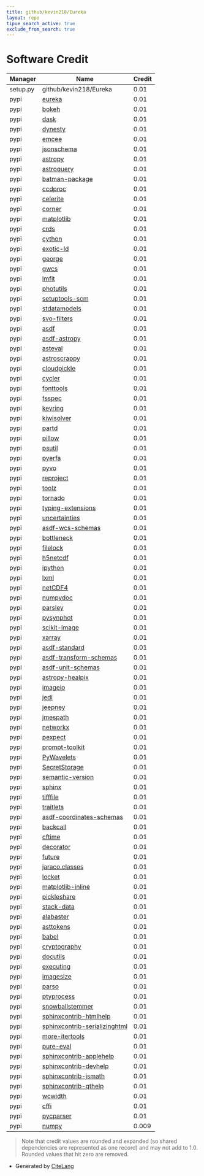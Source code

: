 ```yaml
---
title: github/kevin218/Eureka
layout: repo
tipue_search_active: true
exclude_from_search: true
---
```

# Software Credit

|Manager|Name|Credit|
|-------|----|------|
|setup.py|github/kevin218/Eureka|0.01|
|pypi|[eureka](http://github.com/jeffvogelsang/eureka)|0.01|
|pypi|[bokeh](https://bokeh.org)|0.01|
|pypi|[dask](https://github.com/dask/dask/)|0.01|
|pypi|[dynesty](https://github.com/joshspeagle/dynesty)|0.01|
|pypi|[emcee](https://emcee.readthedocs.io)|0.01|
|pypi|[jsonschema](https://python-jsonschema.readthedocs.io)|0.01|
|pypi|[astropy](http://astropy.org)|0.01|
|pypi|[astroquery](https://pypi.org/project/astroquery)|0.01|
|pypi|[batman-package](https://pypi.org/project/batman-package)|0.01|
|pypi|[ccdproc](https://pypi.org/project/ccdproc)|0.01|
|pypi|[celerite](https://pypi.org/project/celerite)|0.01|
|pypi|[corner](https://pypi.org/project/corner)|0.01|
|pypi|[matplotlib](https://pypi.org/project/matplotlib)|0.01|
|pypi|[crds](https://pypi.org/project/crds)|0.01|
|pypi|[cython](https://pypi.org/project/cython)|0.01|
|pypi|[exotic-ld](https://pypi.org/project/exotic-ld)|0.01|
|pypi|[george](https://pypi.org/project/george)|0.01|
|pypi|[gwcs](https://pypi.org/project/gwcs)|0.01|
|pypi|[lmfit](https://pypi.org/project/lmfit)|0.01|
|pypi|[photutils](https://pypi.org/project/photutils)|0.01|
|pypi|[setuptools-scm](https://pypi.org/project/setuptools-scm)|0.01|
|pypi|[stdatamodels](https://pypi.org/project/stdatamodels)|0.01|
|pypi|[svo-filters](https://pypi.org/project/svo-filters)|0.01|
|pypi|[asdf](https://pypi.org/project/asdf)|0.01|
|pypi|[asdf-astropy](https://pypi.org/project/asdf-astropy)|0.01|
|pypi|[asteval](https://pypi.org/project/asteval)|0.01|
|pypi|[astroscrappy](https://pypi.org/project/astroscrappy)|0.01|
|pypi|[cloudpickle](https://pypi.org/project/cloudpickle)|0.01|
|pypi|[cycler](https://pypi.org/project/cycler)|0.01|
|pypi|[fonttools](https://pypi.org/project/fonttools)|0.01|
|pypi|[fsspec](https://pypi.org/project/fsspec)|0.01|
|pypi|[keyring](https://pypi.org/project/keyring)|0.01|
|pypi|[kiwisolver](https://pypi.org/project/kiwisolver)|0.01|
|pypi|[partd](https://pypi.org/project/partd)|0.01|
|pypi|[pillow](https://pypi.org/project/pillow)|0.01|
|pypi|[psutil](https://pypi.org/project/psutil)|0.01|
|pypi|[pyerfa](https://pypi.org/project/pyerfa)|0.01|
|pypi|[pyvo](https://pypi.org/project/pyvo)|0.01|
|pypi|[reproject](https://pypi.org/project/reproject)|0.01|
|pypi|[toolz](https://pypi.org/project/toolz)|0.01|
|pypi|[tornado](https://pypi.org/project/tornado)|0.01|
|pypi|[typing-extensions](https://pypi.org/project/typing-extensions)|0.01|
|pypi|[uncertainties](https://pypi.org/project/uncertainties)|0.01|
|pypi|[asdf-wcs-schemas](https://pypi.org/project/asdf-wcs-schemas)|0.01|
|pypi|[bottleneck](https://pypi.org/project/bottleneck)|0.01|
|pypi|[filelock](https://pypi.org/project/filelock)|0.01|
|pypi|[h5netcdf](https://pypi.org/project/h5netcdf)|0.01|
|pypi|[ipython](https://pypi.org/project/ipython)|0.01|
|pypi|[lxml](https://pypi.org/project/lxml)|0.01|
|pypi|[netCDF4](https://pypi.org/project/netCDF4)|0.01|
|pypi|[numpydoc](https://pypi.org/project/numpydoc)|0.01|
|pypi|[parsley](https://pypi.org/project/parsley)|0.01|
|pypi|[pysynphot](https://pypi.org/project/pysynphot)|0.01|
|pypi|[scikit-image](https://pypi.org/project/scikit-image)|0.01|
|pypi|[xarray](https://pypi.org/project/xarray)|0.01|
|pypi|[asdf-standard](https://pypi.org/project/asdf-standard)|0.01|
|pypi|[asdf-transform-schemas](https://pypi.org/project/asdf-transform-schemas)|0.01|
|pypi|[asdf-unit-schemas](https://pypi.org/project/asdf-unit-schemas)|0.01|
|pypi|[astropy-healpix](https://pypi.org/project/astropy-healpix)|0.01|
|pypi|[imageio](https://pypi.org/project/imageio)|0.01|
|pypi|[jedi](https://pypi.org/project/jedi)|0.01|
|pypi|[jeepney](https://pypi.org/project/jeepney)|0.01|
|pypi|[jmespath](https://pypi.org/project/jmespath)|0.01|
|pypi|[networkx](https://pypi.org/project/networkx)|0.01|
|pypi|[pexpect](https://pypi.org/project/pexpect)|0.01|
|pypi|[prompt-toolkit](https://pypi.org/project/prompt-toolkit)|0.01|
|pypi|[PyWavelets](https://pypi.org/project/PyWavelets)|0.01|
|pypi|[SecretStorage](https://pypi.org/project/SecretStorage)|0.01|
|pypi|[semantic-version](https://pypi.org/project/semantic-version)|0.01|
|pypi|[sphinx](https://pypi.org/project/sphinx)|0.01|
|pypi|[tifffile](https://pypi.org/project/tifffile)|0.01|
|pypi|[traitlets](https://pypi.org/project/traitlets)|0.01|
|pypi|[asdf-coordinates-schemas](https://pypi.org/project/asdf-coordinates-schemas)|0.01|
|pypi|[backcall](https://pypi.org/project/backcall)|0.01|
|pypi|[cftime](https://pypi.org/project/cftime)|0.01|
|pypi|[decorator](https://pypi.org/project/decorator)|0.01|
|pypi|[future](https://pypi.org/project/future)|0.01|
|pypi|[jaraco.classes](https://pypi.org/project/jaraco.classes)|0.01|
|pypi|[locket](https://pypi.org/project/locket)|0.01|
|pypi|[matplotlib-inline](https://pypi.org/project/matplotlib-inline)|0.01|
|pypi|[pickleshare](https://pypi.org/project/pickleshare)|0.01|
|pypi|[stack-data](https://pypi.org/project/stack-data)|0.01|
|pypi|[alabaster](https://pypi.org/project/alabaster)|0.01|
|pypi|[asttokens](https://pypi.org/project/asttokens)|0.01|
|pypi|[babel](https://pypi.org/project/babel)|0.01|
|pypi|[cryptography](https://pypi.org/project/cryptography)|0.01|
|pypi|[docutils](https://pypi.org/project/docutils)|0.01|
|pypi|[executing](https://pypi.org/project/executing)|0.01|
|pypi|[imagesize](https://pypi.org/project/imagesize)|0.01|
|pypi|[parso](https://pypi.org/project/parso)|0.01|
|pypi|[ptyprocess](https://pypi.org/project/ptyprocess)|0.01|
|pypi|[snowballstemmer](https://pypi.org/project/snowballstemmer)|0.01|
|pypi|[sphinxcontrib-htmlhelp](https://pypi.org/project/sphinxcontrib-htmlhelp)|0.01|
|pypi|[sphinxcontrib-serializinghtml](https://pypi.org/project/sphinxcontrib-serializinghtml)|0.01|
|pypi|[more-itertools](https://pypi.org/project/more-itertools)|0.01|
|pypi|[pure-eval](https://pypi.org/project/pure-eval)|0.01|
|pypi|[sphinxcontrib-applehelp](https://pypi.org/project/sphinxcontrib-applehelp)|0.01|
|pypi|[sphinxcontrib-devhelp](https://pypi.org/project/sphinxcontrib-devhelp)|0.01|
|pypi|[sphinxcontrib-jsmath](https://pypi.org/project/sphinxcontrib-jsmath)|0.01|
|pypi|[sphinxcontrib-qthelp](https://pypi.org/project/sphinxcontrib-qthelp)|0.01|
|pypi|[wcwidth](https://pypi.org/project/wcwidth)|0.01|
|pypi|[cffi](https://pypi.org/project/cffi)|0.01|
|pypi|[pycparser](https://pypi.org/project/pycparser)|0.01|
|pypi|[numpy](https://pypi.org/project/numpy)|0.009|


> Note that credit values are rounded and expanded (so shared dependencies are represented as one record) and may not add to 1.0. Rounded values that hit zero are removed.


- Generated by [CiteLang](https://github.com/vsoch/citelang)
